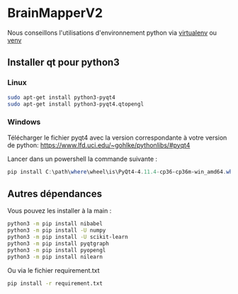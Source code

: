 # BrainMapperV2

Nous conseillons l'utilisations d'environnement python via [virtualenv](https://virtualenv.pypa.io/en/latest/) ou  [venv](https://docs.python.org/3/library/venv.html)

## Installer qt pour python3
### Linux

```bash
sudo apt-get install python3-pyqt4
sudo apt-get install python3-pyqt4.qtopengl
```

### Windows

Télécharger le fichier pyqt4 avec la version correspondante à votre version de python: https://www.lfd.uci.edu/~gohlke/pythonlibs/#pyqt4

Lancer dans un powershell la commande suivante :
```powershell
pip install C:\path\where\wheel\is\PyQt4-4.11.4-cp36-cp36m-win_amd64.whl  ( cette exemple est fait avec une version de pyqt4 pour python 3.6)
```

## Autres dépendances

Vous pouvez les installer à la main :
```bash
python3 -m pip install nibabel
python3 -m pip install -U numpy
python3 -m pip install -U scikit-learn
python3 -m pip install pyqtgraph
python3 -m pip install pyopengl
python3 -m pip install nilearn
```

Ou via le fichier requirement.txt

```bash
pip install -r requirement.txt
```
